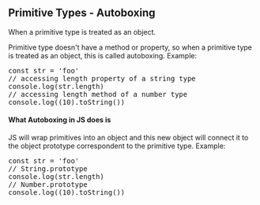 ## Primitive Types - Autoboxing

When a primitive type is treated as an object.

Primitive type doesn't have a method or property, so when a primitive type is treated as an object, this is called autoboxing. Example:

<pre>
const str = 'foo'
// accessing length property of a string type
console.log(str.length)
// accessing length method of a number type
console.log((10).toString())
</pre>

#### What Autoboxing in JS does is

JS will wrap primitives into an object and this new object will connect it to the object prototype correspondent to the primitive type.
Example:

<pre>
const str = 'foo'
// String.prototype
console.log(str.length)
// Number.prototype
console.log((10).toString())
</pre>
